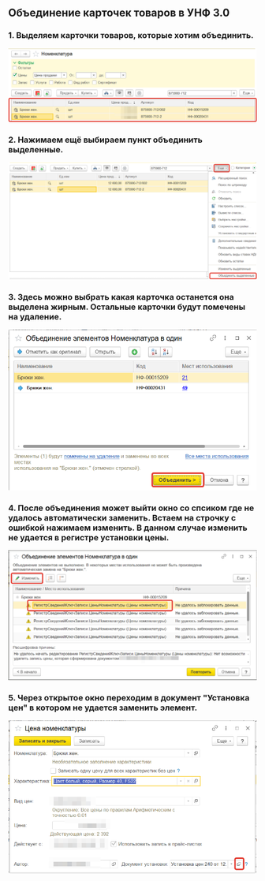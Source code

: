 ## Объединение карточек товаров в УНФ 3.0
### 1. Выделяем карточки товаров, которые хотим объединить.
![](https://github.com/Hi-ITKKT/1C-UNF3/blob/62ed1717f7fd728add19c792fcfcf4213f3b8dcd/%D0%9A%D0%B0%D1%80%D1%82%D0%B8%D0%BD%D0%BA%D0%B8/1.png)
### 2. Нажимаем ещё выбираем пункт объединить выделенные.
![](https://github.com/Hi-ITKKT/1C-UNF3/blob/6faa9517869e15c42e379656e71776616b325550/%D0%9A%D0%B0%D1%80%D1%82%D0%B8%D0%BD%D0%BA%D0%B8/2.png)
### 3. Здесь можно выбрать какая карточка останется она выделена жирным. Остальные карточки будут помечены на удаление.
![](https://github.com/Hi-ITKKT/1C-UNF3/blob/1dece164fca4832d9056b2ff83aff2732dc6bec1/%D0%9A%D0%B0%D1%80%D1%82%D0%B8%D0%BD%D0%BA%D0%B8/3.png)
### 4. После объединения может выйти окно со спсиком где не удалось автоматически заменить. Встаем на строчку с ошибкой нажимаем изменить. В данном случае изменить не удается в регистре установки цены.
![](https://github.com/Hi-ITKKT/1C-UNF3/blob/0aa1c0e9cdc06292f7c869620a91e78aa5ac7178/%D0%9A%D0%B0%D1%80%D1%82%D0%B8%D0%BD%D0%BA%D0%B8/4.png)
### 5. Через открытое окно переходим в документ "Установка цен" в котором не удается заменить элемент.
![](https://github.com/Hi-ITKKT/1C-UNF3/blob/2c8ac2a80e0ae12a10ca3848d9223f53a0f39582/%D0%9A%D0%B0%D1%80%D1%82%D0%B8%D0%BD%D0%BA%D0%B8/5.png)

